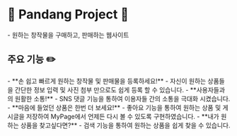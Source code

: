 <h1> 🐼 Pandang Project 🐼 </h1>
- 원하는 창작물을 구매하고, 판매하는 웹사이트

<h2>주요 기능 ✏️ </h2>
- **손 쉽고 빠르게 원하는 창작물 및 판매물을 등록하세요!**
- 자신이 원하는 상품들을 간단한 정보 입력 및 사진 첨부 만으로도 쉽게 등록 할 수 있습니다.
- **사용자들과의 원활한 소통!** 
- SNS 댓글 기능을 통하여 이용자들 간의 소통을 극대화 시켰습니다.
- **마음에 들었던 상품은 한번 더 보세요!**
- 좋아요 기능을 통하여 원하는 상품 및 게시글을 저장하여 MyPage에서 언제든 다시 볼 수 있도록 구현하였습니다.
- **내가 원하는 상품을 찾고싶다면?**
- 검색 기능을 통하여 원하는 상품을 쉽게 찾을 수 있습니다.


